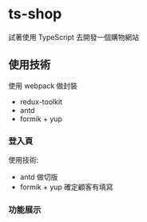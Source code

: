 # ts-shop

試著使用 TypeScript 去開發一個購物網站

## 使用技術
使用 webpack 做封裝

- redux-toolkit
- antd
- formik + yup

### 登入頁

使用技術:
- antd 做切版
- formik + yup 確定顧客有填寫

### 功能展示
